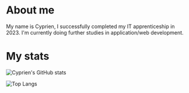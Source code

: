 # About me

My name is Cyprien, I successfully completed my IT apprenticeship in 2023. I'm currently doing further studies in application/web development.

# My stats
![Cyprien's GitHub stats](https://github-readme-stats.vercel.app/api?username=cyprien-png&show_icons=true&text_color=ffffff&icon_color=ffffff&title_color=ffffff&bg_color=0,252606,717314,b2884f,8d2527,b32f31,b32f31,da3a3d,da3a3d,da3a3d,da3a3d&custom_title=Cyprien%27s+Github+Stats)

![Top Langs](https://github-readme-stats.vercel.app/api/top-langs/?username=cyprien-png&text_color=ffffff&icon_color=ffffff&title_color=ffffff&bg_color=0,252606,717314,b2884f,b32f31,b32f31,da3a3d,da3a3d,da3a3d,da3a3d&layout=compact)
